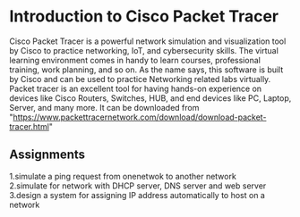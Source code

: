 # Introduction to Cisco Packet Tracer
Cisco Packet Tracer is a powerful network simulation and visualization tool by Cisco to practice networking, IoT, and cybersecurity skills. The virtual learning environment comes in handy to learn courses, professional training, work planning, and so on.
As the name says, this software is built by Cisco and can be used to practice Networking related labs virtually. Packet tracer is an excellent tool for having hands-on experience on devices like Cisco Routers, Switches, HUB, and end devices like PC, Laptop, Server, and many more.
It can be downloaded from "https://www.packettracernetwork.com/download/download-packet-tracer.html"

## Assignments
1.simulate a ping request from onenetwok to another network <br/>
2.simulate for network with DHCP server, DNS server and web server<br/>
3.design a system for assigning IP address automatically to host on a network<br/>

